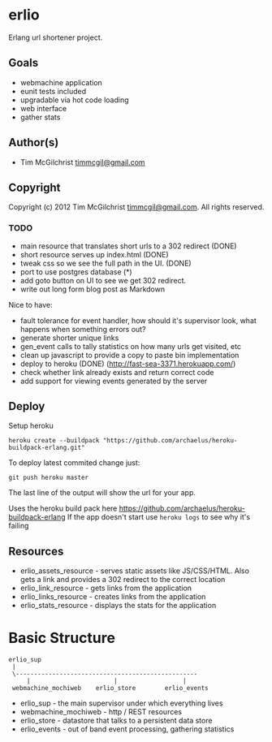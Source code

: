 # erlio #

Erlang url shortener project.

## Goals ##
 * webmachine application
 * eunit tests included
 * upgradable via hot code loading
 * web interface
 * gather stats

## Author(s) ##

 * Tim McGilchrist <timmcgil@gmail.com>

## Copyright ##

Copyright (c) 2012 Tim McGilchrist <timmcgil@gmail.com>.  All rights reserved.


### TODO ###

 * main resource that translates short urls to a 302 redirect (DONE)
 * short resource serves up index.html (DONE)
 * tweak css so we see the full path in the UI. (DONE)
 * port to use postgres database (*)
 * add goto button on UI to see we get 302 redirect.
 * write out long form blog post as Markdown

 Nice to have:
 * fault tolerance for event handler, how should it's supervisor look, what
   happens when something errors out?
 * generate shorter unique links
 * gen_event calls to tally statistics on how many urls get visited, etc
 * clean up javascript to provide a copy to paste bin implementation
 * deploy to heroku (DONE) (http://fast-sea-3371.herokuapp.com/)
 * check whether link already exists and return correct code
 * add support for viewing events generated by the server

## Deploy

Setup heroku

    heroku create --buildpack "https://github.com/archaelus/heroku-buildpack-erlang.git"

To deploy latest commited change just:

    git push heroku master

The last line of the output will show the url for your app.

Uses the heroku build pack here https://github.com/archaelus/heroku-buildpack-erlang
If the app doesn't start use `heroku logs` to see why it's failing

## Resources

 * erlio_assets_resource - serves static assets like JS/CSS/HTML. Also gets a
   link and provides a 302 redirect to the correct location
 * erlio_link_resource   -  gets links from the application
 * erlio_links_resource  - creates links from the application
 * erlio_stats_resource  - displays the stats for the application


Basic Structure
===============
```
erlio_sup
 |
 \--------------------------------------------------
     |                       |                  |
 webmachine_mochiweb    erlio_store        erlio_events
```
 * erlio_sup - the main supervisor under which everything lives
 * webmachine_mochiweb - http / REST resources
 * erlio_store - datastore that talks to a persistent data store
 * erlio_events - out of band event processing, gathering statistics
